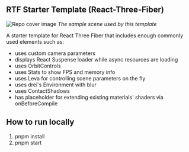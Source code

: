 ## RTF Starter Template (React-Three-Fiber)

![Repo cover image](repo-cover.png?raw=true)
_The sample scene used by this template_

A starter template for React Three Fiber that includes enough commonly used elements such as:

-   uses custom camera parameters
-   displays React Suspense loader while async resources are loading
-   uses OrbitControls
-   uses Stats to show FPS and memory info
-   uses Leva for controlling scene parameters on the fly
-   uses drei's Environment with blur
-   uses ContactShadows
-   has placeholder for extending existing materials' shaders via onBeforeCompile

## How to run locally

1. pnpm install
2. pnpm start
